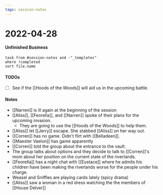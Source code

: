 ```yaml
---
tags: session-notes
---
```


# 2022-04-28

#### Unfinished Business
```dataview
task from #session-notes and -"_templates"
where !completed
sort file.name
```

#### TODOs
- [ ] See if the [[Hoods of the Woods]] will aid us in the upcoming battle.

#### Notes

- [[Narren]] is ill again at the beginning of the session
- [[Aliss]], [[Feorella]], and [[Narren]] spoke of their plans for the upcoming invasion.
	- They are going to use the [[Hoods of the Woods]] to help them.
- [[Aliss]] let [[Jerry]] escape. She stabbed [[Aliss]] on her way out.
- [[Corren]] has no game. Didn't flirt with [[Belladeen]].
- [[Maester Vaelon]] has game apparently
- [[Corren]] told the group about the entrance to the vault.
- The group talks about options and they decide to talk to [[Corren]]'s mom about her position on the current state of the riverlands.
- [[Feorella]] has a night chat with [[Eustace]] where he admits his children have been making the riverlands worse for the people under his charge.
- Weasel and Sniffles are playing cards lately (spicy drama)
- [[Aliss]] saw a woman in a red dress watching the the members of [[House Delver]]